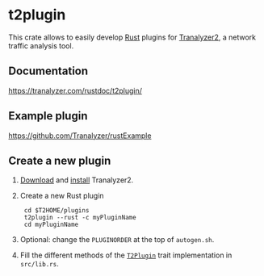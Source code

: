 # t2plugin

This crate allows to easily develop [Rust](https://www.rust-lang.org/) plugins for
[Tranalyzer2](https://tranalyzer.com/), a network traffic analysis tool.

## Documentation

<https://tranalyzer.com/rustdoc/t2plugin/>

## Example plugin

<https://github.com/Tranalyzer/rustExample>

## Create a new plugin

1. [Download](https://tranalyzer.com/downloads) and
   [install](https://tranalyzer.com/tutorial/installation) Tranalyzer2.

2. Create a new Rust plugin

        cd $T2HOME/plugins
        t2plugin --rust -c myPluginName
        cd myPluginName

3. Optional: change the `PLUGINORDER` at the top of `autogen.sh`.

4. Fill the different methods of the
   [`T2Plugin`](https://tranalyzer.com/rustdoc/t2plugin/trait.T2Plugin.html) trait
   implementation in `src/lib.rs`.
